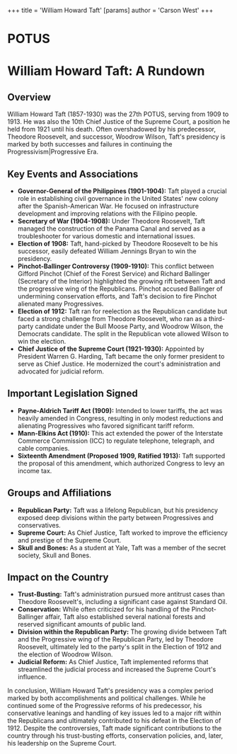+++
 title = 'William Howard Taft'
[params]
	author = 'Carson West'
+++
# POTUS
# William Howard Taft: A Rundown
 

 ## Overview
 William Howard Taft (1857-1930) was the 27th POTUS, serving from 1909 to 1913. He was also the 10th Chief Justice of the Supreme Court, a position he held from 1921 until his death. Often overshadowed by his predecessor, Theodore Roosevelt, and successor, Woodrow Wilson, Taft's presidency is marked by both successes and failures in continuing the Progressivism|Progressive Era.
 

 ## Key Events and Associations
 

 *   **Governor-General of the Philippines (1901-1904):** Taft played a crucial role in establishing civil governance in the United States' new colony after the Spanish-American War. He focused on infrastructure development and improving relations with the Filipino people.
 *   **Secretary of War (1904-1908):** Under Theodore Roosevelt, Taft managed the construction of the Panama Canal and served as a troubleshooter for various domestic and international issues.
 *   **Election of 1908:** Taft, hand-picked by Theodore Roosevelt to be his successor, easily defeated William Jennings Bryan to win the presidency.
 *   **Pinchot-Ballinger Controversy (1909-1910):** This conflict between Gifford Pinchot (Chief of the Forest Service) and Richard Ballinger (Secretary of the Interior) highlighted the growing rift between Taft and the progressive wing of the Republicans. Pinchot accused Ballinger of undermining conservation efforts, and Taft's decision to fire Pinchot alienated many Progressives.
 *   **Election of 1912:** Taft ran for reelection as the Republican candidate but faced a strong challenge from Theodore Roosevelt, who ran as a third-party candidate under the Bull Moose Party, and Woodrow Wilson, the Democrats candidate. The split in the Republican vote allowed Wilson to win the election.
 *   **Chief Justice of the Supreme Court (1921-1930):** Appointed by President Warren G. Harding, Taft became the only former president to serve as Chief Justice. He modernized the court's administration and advocated for judicial reform.
 

 ## Important Legislation Signed
 

 *   **Payne-Aldrich Tariff Act (1909):** Intended to lower tariffs, the act was heavily amended in Congress, resulting in only modest reductions and alienating Progressives who favored significant tariff reform.
 *   **Mann-Elkins Act (1910):** This act extended the power of the Interstate Commerce Commission (ICC) to regulate telephone, telegraph, and cable companies.
 *   **Sixteenth Amendment (Proposed 1909, Ratified 1913):** Taft supported the proposal of this amendment, which authorized Congress to levy an income tax.
 

 ## Groups and Affiliations
 

 *   **Republican Party:** Taft was a lifelong Republican, but his presidency exposed deep divisions within the party between Progressives and conservatives.
 *   **Supreme Court:** As Chief Justice, Taft worked to improve the efficiency and prestige of the Supreme Court.
 *   **Skull and Bones:** As a student at Yale, Taft was a member of the secret society, Skull and Bones.
 

 ## Impact on the Country
 

 *   **Trust-Busting:** Taft's administration pursued more antitrust cases than Theodore Roosevelt's, including a significant case against Standard Oil.
 *   **Conservation:** While often criticized for his handling of the Pinchot-Ballinger affair, Taft also established several national forests and reserved significant amounts of public land.
 *   **Division within the Republican Party:** The growing divide between Taft and the Progressive wing of the Republican Party, led by Theodore Roosevelt, ultimately led to the party's split in the Election of 1912 and the election of Woodrow Wilson.
 *   **Judicial Reform:** As Chief Justice, Taft implemented reforms that streamlined the judicial process and increased the Supreme Court's influence.
 

 

 In conclusion, William Howard Taft's presidency was a complex period marked by both accomplishments and political challenges. While he continued some of the Progressive reforms of his predecessor, his conservative leanings and handling of key issues led to a major rift within the Republicans and ultimately contributed to his defeat in the Election of 1912. Despite the controversies, Taft made significant contributions to the country through his trust-busting efforts, conservation policies, and, later, his leadership on the Supreme Court.
